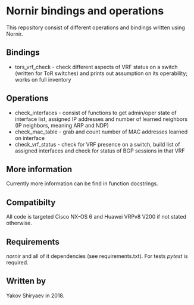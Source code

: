Nornir bindings and operations
==============================

This repository consist of different operations and bindings written using Nornir.

Bindings
--------

 * tors\_vrf\_check - check different aspects of VRF status on a switch (written for ToR switches)
    and prints out assumption on its operability; works on full inventory

Operations
----------

 * check\_interfaces - consist of functions to get admin/oper state of interface list, assigned IP
    addresses and number of learned neighbors (IP neighbors, meaning ARP and NDP)
 * check\_mac\_table - grab and count number of MAC addresses learned on interface
 * check\_vrf\_status - check for VRF presence on a switch, build list of assigned interfaces and
    check for status of BGP sessions in that VRF

More information
----------------

Currently more information can be find in function docstrings.

Compatibilty
------------

All code is targeted Cisco NX-OS 6 and Huawei VRPv8 V200 if not stated otherwise.

Requirements
------------

_nornir_ and all of it dependencies (see requirements.txt). For tests _pytest_ is required.

Written by
----------

Yakov Shiryaev in 2018.
